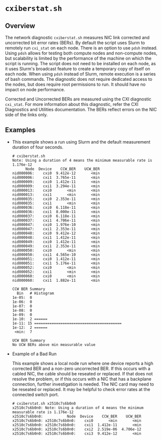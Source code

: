 # `cxiberstat.sh`

## Overview

The network diagnostic `cxiberstat.sh` measures NIC link corrected and uncorrected bit error rates (BERs). By default the script uses Slurm to remotely run `cxi_stat` on each node. There is an option to use `pdsh` instead. Using `pdsh` allows for testing both compute nodes and non-compute nodes, but scalability is limited by the performance of the machine on which the script is running. The script does not need to be installed on each node, as it uses Slurm's broadcast feature to create a temporary copy of itself on each node. When using `pdsh` instead of Slurm, remote execution is a series of bash commands. The diagnostic does not require dedicated access to the nodes, but does require root permissions to run. It should have no impact on node performance.

Corrected and Uncorrected BERs are measured using the CXI diagnostic `cxi_stat`. For more information about this diagnostic, refer the CXI Diagnostics and Utilities documentation. The BERs reflect errors on the NIC side of the links only.

## Examples

- This example shows a run using Slurm and the default measurement duration of four seconds.

  ```screen
  # cxiberstat.sh
  Note: Using a duration of 4 means the minimum measurable rate is 1.176e-12
        Node  Device    CCW_BER    UCW_BER
  nid000006:    cxi0  9.412e-12       <min
  nid000006:    cxi1  3.765e-11       <min
  nid000009:    cxi0  1.412e-11       <min
  nid000009:    cxi1  3.294e-11       <min
  nid000013:    cxi0       <min       <min
  nid000013:    cxi1       <min       <min
  nid000035:    cxi0  2.353e-11       <min
  nid000035:    cxi1       <min       <min
  nid000036:    cxi0  6.118e-11       <min
  nid000036:    cxi1  8.000e-11       <min
  nid000037:    cxi0  6.118e-11       <min
  nid000037:    cxi1  4.706e-11       <min
  nid000047:    cxi0  1.976e-10       <min
  nid000047:    cxi1  2.353e-11       <min
  nid000048:    cxi0  9.412e-12       <min
  nid000048:    cxi1  1.412e-11       <min
  nid000049:    cxi0  1.412e-11       <min
  nid000049:    cxi1  2.353e-11       <min
  nid000050:    cxi0       <min       <min
  nid000050:    cxi1  4.565e-10       <min
  nid000051:    cxi0  1.412e-11       <min
  nid000051:    cxi1  5.176e-11       <min
  nid000052:    cxi0       <min       <min
  nid000052:    cxi1       <min       <min
  nid000060:    cxi0       <min       <min
  nid000060:    cxi1  1.882e-11       <min

  CCW BER Summary
    Bin   # Histogram
  1e-05:  0
  1e-06:  0
  1e-07:  0
  1e-08:  0
  1e-09:  0
  1e-10:  2 ======
  1e-11: 15 ========================================
  1e-12:  2 ======
   <min:  7

  UCW BER Summary
  No UCW BERs above min measurable value
  ```

- Example of a Bad Run

  This example shows a local node run where one device reports a high corrected BER and a non-zero uncorrected BER. If this occurs with a cabled NIC, the cable should be reseated or replaced. If that does not resolve the problem, or if this occurs with a NIC that has a backplane connection, further investigation is needed. The NIC card may need to be reseated or replaced. It may be helpful to check error rates at the connected switch port.

  ```screen
  # cxiberstat.sh x2510c7s6b0n0
  x2510c7s6b0n0: Note: Using a duration of 4 means the minimum measurable rate is 1.176e-12
  x2510c7s6b0n0:           Node  Device    CCW_BER    UCW_BER
  x2510c7s6b0n0: x2510c7s6b0n0:    cxi0       <min       <min
  x2510c7s6b0n0: x2510c7s6b0n0:    cxi1  1.412e-11       <min
  x2510c7s6b0n0: x2510c7s6b0n0:    cxi2  2.519e-06  4.706e-12
  x2510c7s6b0n0: x2510c7s6b0n0:    cxi3  9.412e-12       <min
  ```
